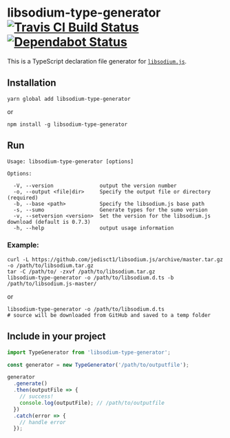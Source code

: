 # libsodium-type-generator [![Travis CI Build Status](https://api.travis-ci.org/ffflorian/libsodium-type-generator.svg?branch=master)](https://travis-ci.org/ffflorian/libsodium-type-generator) [![Dependabot Status](https://api.dependabot.com/badges/status?host=github&repo=ffflorian/libsodium-type-generator)](https://dependabot.com)

This is a TypeScript declaration file generator for [`libsodium.js`](https://github.com/jedisct1/libsodium.js).


## Installation
```
yarn global add libsodium-type-generator
```
or
```
npm install -g libsodium-type-generator
```

## Run
```
Usage: libsodium-type-generator [options]

Options:

  -V, --version               output the version number
  -o, --output <file|dir>     Specify the output file or directory (required)
  -b, --base <path>           Specify the libsodium.js base path
  -s, --sumo                  Generate types for the sumo version
  -v, --setversion <version>  Set the version for the libsodium.js download (default is 0.7.3)
  -h, --help                  output usage information
```

### Example:
```
curl -L https://github.com/jedisct1/libsodium.js/archive/master.tar.gz -o /path/to/libsodium.tar.gz
tar -C /path/to/ -zxvf /path/to/libsodium.tar.gz
libsodium-type-generator -o /path/to/libsodium.d.ts -b /path/to/libsodium.js-master/
```
or
```
libsodium-type-generator -o /path/to/libsodium.d.ts
# source will be downloaded from GitHub and saved to a temp folder
```


## Include in your project
```ts
import TypeGenerator from 'libsodium-type-generator';

const generator = new TypeGenerator('/path/to/outputfile');

generator
  .generate()
  .then(outputFile => {
    // success!
    console.log(outputFile); // /path/to/outputfile
  })
  .catch(error => {
    // handle error
  });
```
